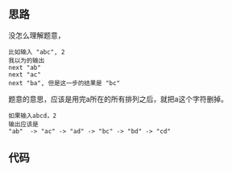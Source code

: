 ## 思路

没怎么理解题意，

```
比如输入 "abc", 2
我以为的输出
next "ab"
next "ac"
next "ba", 但是这一步的结果是 "bc"
```

题意的意思，应该是用完a所在的所有排列之后，就把a这个字符删掉。

```
如果输入abcd，2
输出应该是
"ab"  -> "ac" -> "ad" -> "bc" -> "bd" -> "cd"
```





## 代码

```c++

```


